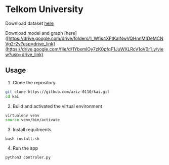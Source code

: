 # Telkom University 
Download dataset [here](https://drive.google.com/drive/folders/189E6QZ9xngsbvkVNMAlpvhBpIbeAbgHJ?usp=sharing)

Download model and graph [here]([https://drive.google.com/drive/folders/1_Wfis4XFtKaINwVQHnnMtDeMCNVg2-2v?usp=drive_link](https://drive.google.com/file/d/1YbxmIOy7zK0pfqF1JuWXLRcV1oV0r1_y/view?usp=drive_link)

## Usage
1. Clone the repository
```bash
git clone https://github.com/aziz-0110/kai.git 
cd kai 
```
2. Build and activated the virtual environment
```bash 
virtualenv venv
source venv/bin/activate
```
3. Install requitments
```shell
bash install.sh 
```
4. Run the app
```shell
python3 controler.py 
```
